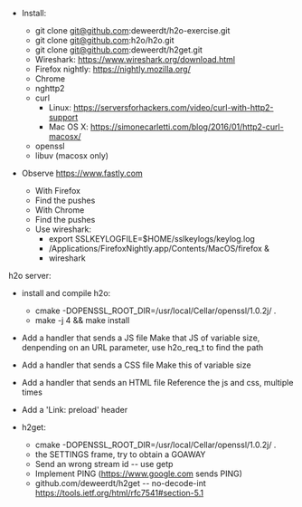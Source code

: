 - Install:
  - git clone git@github.com:deweerdt/h2o-exercise.git
  - git clone git@github.com:h2o/h2o.git
  - git clone git@github.com:deweerdt/h2get.git
  - Wireshark: https://www.wireshark.org/download.html
  - Firefox nightly: https://nightly.mozilla.org/
  - Chrome
  - nghttp2
  - curl
    - Linux: https://serversforhackers.com/video/curl-with-http2-support
    - Mac OS X: https://simonecarletti.com/blog/2016/01/http2-curl-macosx/
  - openssl
  - libuv (macosx only)

- Observe https://www.fastly.com
  - With Firefox
  - Find the pushes
  - With Chrome
  - Find the pushes
  - Use wireshark:
    - export SSLKEYLOGFILE=$HOME/sslkeylogs/keylog.log
    - /Applications/FirefoxNightly.app/Contents/MacOS/firefox &
    - wireshark


h2o server:
  - install and compile h2o:
    - cmake -DOPENSSL_ROOT_DIR=/usr/local/Cellar/openssl/1.0.2j/ .
    - make -j 4 && make install
  - Add a handler that sends a JS file
  Make that JS of variable size, denpending on an URL parameter, use
  h2o_req_t to find the path
  - Add a handler that sends a CSS file
  Make this of variable size
  - Add a handler that sends an HTML file
  Reference the js and css, multiple times
  - Add a 'Link: preload' header

- h2get:
  - cmake -DOPENSSL_ROOT_DIR=/usr/local/Cellar/openssl/1.0.2j/ .
  - the SETTINGS frame, try to obtain a GOAWAY
  - Send an wrong stream id -- use getp
  - Implement PING (https://www.google.com sends PING)
  - github.com/deweerdt/h2get -- no-decode-int
    https://tools.ietf.org/html/rfc7541#section-5.1
